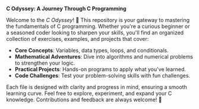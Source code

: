 **C Odyssey: A Journey Through C Programming**  

Welcome to the *C Odyssey*! 🌟 This repository is your gateway to mastering the fundamentals of C programming. Whether you're a curious beginner or a seasoned coder looking to sharpen your skills, you'll find an organized collection of exercises, examples, and projects that cover:  

- **Core Concepts**: Variables, data types, loops, and conditionals.  
- **Mathematical Adventures**: Dive into algorithms and numerical problems to strengthen your logic.  
- **Practical Projects**: Hands-on programs to apply what you've learned.  
- **Code Challenges**: Test your problem-solving skills with fun challenges.  

Each file is designed with clarity and progress in mind, ensuring a smooth learning curve. Feel free to explore, experiment, and expand your C knowledge. Contributions and feedback are always welcome! 🚀  
